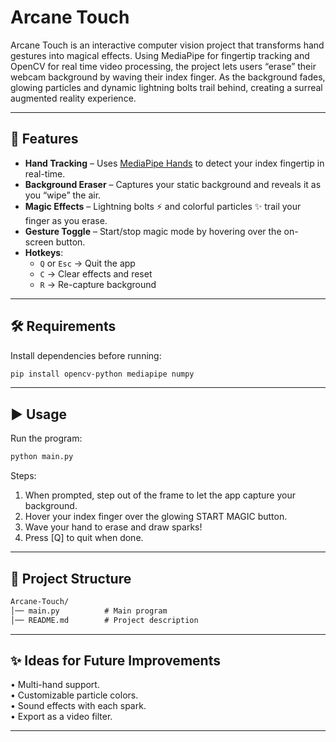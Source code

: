 # Arcane Touch

Arcane Touch is an interactive computer vision project that transforms hand gestures into magical effects. Using MediaPipe for fingertip tracking and OpenCV for real time video processing, the project lets users “erase” their webcam background by waving their index finger. As the background fades, glowing particles and dynamic lightning bolts trail behind, creating a surreal augmented reality experience.

---

## 🚀 Features
- **Hand Tracking** – Uses [MediaPipe Hands](https://google.github.io/mediapipe/) to detect your index fingertip in real-time.  
- **Background Eraser** – Captures your static background and reveals it as you “wipe” the air.  
- **Magic Effects** – Lightning bolts ⚡ and colorful particles ✨ trail your finger as you erase.  
- **Gesture Toggle** – Start/stop magic mode by hovering over the on-screen button.  
- **Hotkeys**:
  - `Q` or `Esc` → Quit the app  
  - `C` → Clear effects and reset  
  - `R` → Re-capture background  

---

## 🛠️ Requirements
Install dependencies before running:

```bash
pip install opencv-python mediapipe numpy
```

---

## ▶️ Usage
Run the program:

```bash
python main.py
```
Steps:

1. When prompted, step out of the frame to let the app capture your background.
2. Hover your index finger over the glowing START MAGIC button.
3. Wave your hand to erase and draw sparks!
4. Press [Q] to quit when done.

---

## 🧩 Project Structure
```markdown
Arcane-Touch/
│── main.py          # Main program
│── README.md        # Project description

```

---
## ✨ Ideas for Future Improvements
• Multi-hand support.<br>
• Customizable particle colors.<br>
• Sound effects with each spark.<br>
• Export as a video filter.<br>

---
